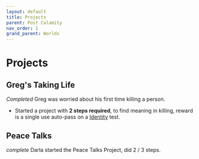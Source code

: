 ```yaml
---
layout: default
title: Projects
parent: Post Calamity
nav_order: 1
grand_parent: Worlds
---
```


# Projects

## Greg's Taking Life
*Completed*
Greg was worried about his first time killing a person.
* Started a project with **2 steps required**, to find meaning in killing, reward is a single use auto-pass on a [Identity](../../Spirit#Identity) test.

## Peace Talks
*complete*
Darla started the Peace Talks Project, did 2 / 3 steps. 

